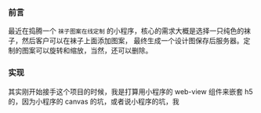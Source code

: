 ### 前言
最近在捣腾一个 `袜子图案在线定制` 的小程序，核心的需求大概是选择一只纯色的袜子，然后客户可以在袜子上面添加图案，
最终生成一个设计图保存后服务器。定制的图案可以旋转和缩放，当然，还可以删除。

### 实现
其实刚开始接手这个项目的时候，我是打算用小程序的 web-view 组件来嵌套 h5 的，因为小程序的 canvas 的坑，或者说小程序的坑，我